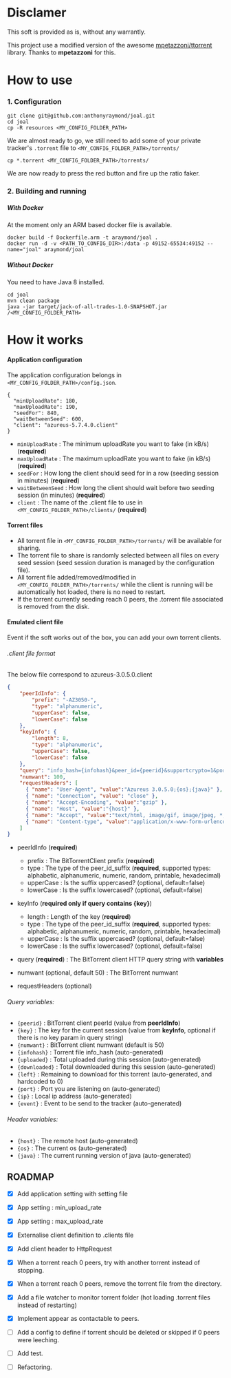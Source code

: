 # Disclamer
This soft is provided as is, without any warrantly.

This project use a modified version of the awesome [mpetazzoni/ttorrent] library. Thanks to **mpetazzoni** for this.

# How to use
### 1. Configuration
```
git clone git@github.com:anthonyraymond/joal.git
cd joal
cp -R resources <MY_CONFIG_FOLDER_PATH>
```
We are almost ready to go, we still need to add some of your private tracker's `.torrent` file to `<MY_CONFIG_FOLDER_PATH>/torrents/`

```
cp *.torrent <MY_CONFIG_FOLDER_PATH>/torrents/
```
We are now ready to press the red button and fire up the ratio faker.

### 2. Building and running

##### With Docker
At the moment only an ARM based docker file is available.
```
docker build -f Dockerfile.arm -t araymond/joal .
docker run -d -v <PATH_TO_CONFIG_DIR>:/data -p 49152-65534:49152 --name="joal" araymond/joal
```

##### Without Docker
You need to have Java 8 installed.
```
cd joal
mvn clean package
java -jar target/jack-of-all-trades-1.0-SNAPSHOT.jar /<MY_CONFIG_FOLDER_PATH>
```

# How it works
#### Application configuration
The application configuration belongs in `<MY_CONFIG_FOLDER_PATH>/config.json`.

```
{
  "minUploadRate": 180,
  "maxUploadRate": 190,
  "seedFor": 840,
  "waitBetweenSeed": 600,
  "client": "azureus-5.7.4.0.client"
}
```
- `minUploadRate` : The minimum uploadRate you want to fake (in kB/s) (**required**)
- `maxUploadRate` : The maximum uploadRate you want to fake (in kB/s) (**required**)
- `seedFor` : How long the client should seed for in a row (seeding session in minutes) (**required**)
- `waitBetweenSeed` : How long the client should wait before two seeding session (in minutes) (**required**)
- `client` : The name of the .client file to use in `<MY_CONFIG_FOLDER_PATH>/clients/` (**required**)


#### Torrent files
- All torrent file in `<MY_CONFIG_FOLDER_PATH>/torrents/` will be available for sharing.
- The torrent file to share is randomly selected between all files on every seed session (seed session duration is managed by the configuration file).
- All torrent file added/removed/modified in `<MY_CONFIG_FOLDER_PATH>/torrents/` while the client is running will be automatically hot loaded, there is no need to restart.
- If the torrent currently seeding reach 0 peers, the .torrent file associated is removed from the disk.

#### Emulated client file
Event if the soft works out of the box, you can add your own torrent clients.

###### .client file format
The below file correspond to azureus-3.0.5.0.client
```json
{
    "peerIdInfo": {
        "prefix": "-AZ3050-",
        "type": "alphanumeric",
        "upperCase": false,
        "lowerCase": false
    },
    "keyInfo": {
        "length": 8,
        "type": "alphanumeric",
        "upperCase": false,
        "lowerCase": false
    },
    "query": "info_hash={infohash}&peer_id={peerid}&supportcrypto=1&port={port}&azudp={port}&uploaded={uploaded}&downloaded={downloaded}&left={left}&corrupt=0&event={event}&numwant={numwant}&no_peer_id=1&compact=1&key={key}&azver=3",
    "numwant": 100,
    "requestHeaders": [
      { "name": "User-Agent", "value":"Azureus 3.0.5.0;{os};{java}" },
      { "name": "Connection", "value": "close" },
      { "name": "Accept-Encoding", "value":"gzip" },
      { "name": "Host", "value":"{host}" },
      { "name": "Accept", "value":"text/html, image/gif, image/jpeg, *; q=.2, */*; q=.2" },
      { "name": "Content-type", "value":"application/x-www-form-urlencoded" }
    ]
}
```
- peerIdInfo (**required**)
  - prefix    : The BitTorrentClient prefix (**required**)
  - type      : The type of the peer_id_suffix (**required**, supported types: alphabetic, alphanumeric, numeric, random, printable, hexadecimal)
  - upperCase : Is the suffix uppercased? (optional, default=false)
  - lowerCase : Is the suffix lowercased? (optional, default=false)

- keyInfo (**required only if query contains {key}**)
  - length    : Length of the key (**required**)
  - type      : The type of the peer_id_suffix (**required**, supported types: alphabetic, alphanumeric, numeric, random, printable, hexadecimal)
  - upperCase : Is the suffix uppercased? (optional, default=false)
  - lowerCase : Is the suffix lowercased? (optional, default=false)

- query (**required**) : The BitTorrent client HTTP query string with **variables**

- numwant (optional, default 50) : The BitTorrent numwant

- requestHeaders (optional)

###### Query variables:
- `{peerid}`     : BitTorrent client peerId (value from **peerIdInfo**)
- `{key}`        : The key for the current session (value from **keyInfo**, optional if there is no key param in query string)
- `{numwant}`    : BitTorrent client numwant (default is 50)  
- `{infohash}`   : Torrent file info_hash (auto-generated)
- `{uploaded}`   : Total uploaded during this session (auto-generated)
- `{downloaded}` : Total downloaded during this session (auto-generated)
- `{left}`       : Remaining to download for this torrent (auto-generated, and hardcoded to 0)
- `{port}`       : Port you are listening on (auto-generated)
- `{ip}`         : Local ip address (auto-generated)
- `{event}`      : Event to be send to the tracker (auto-generated)

###### Header variables:
- `{host}`       : The remote host (auto-generated)
- `{os}`         : The current os (auto-generated)
- `{java}`       : The current running version of java (auto-generated)


## ROADMAP
- [x] Add application setting with setting file
- [x] App setting : min_upload_rate
- [x] App setting : max_upload_rate
- [x] Externalise client definition to .clients file
- [x] Add client header to HttpRequest
- [x] When a torrent reach 0 peers, try with another torrent instead of stopping.
- [x] When a torrent reach 0 peers, remove the torrent file from the directory.
- [x] Add a file watcher to monitor torrent folder (hot loading .torrent files instead of restarting)
- [x] Implement appear as contactable to peers.
- [ ] Add a config to define if torrent should be deleted or skipped if 0 peers were leeching.
- [ ] Add test.
- [ ] Refactoring.


[mpetazzoni/ttorrent]: http://mpetazzoni.github.com/ttorrent/
